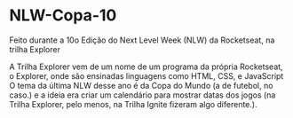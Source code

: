 # NLW-Copa-10
Feito durante a 10o Edição do Next Level Week (NLW) da Rocketseat, na trilha Explorer

A Trilha Explorer vem de um nome de um programa da própria Rocketseat, o Explorer, onde são ensinadas linguagens como HTML, CSS, e JavaScript
O tema da última NLW desse ano é da Copa do Mundo (a de futebol, no caso.) e a ideia era criar um calendário para mostrar datas dos jogos (na Trilha Explorer, pelo menos, na Trilha Ignite fizeram algo diferente.).
